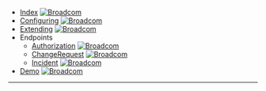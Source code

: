 - [Index](servicedesk-api) [![Broadcom](images/icons/broadcom.png "Broadcom")][1]
- [Configuring](servicedesk-api-configuring) [![Broadcom](images/icons/broadcom.png "Broadcom")][2]
- [Extending](servicedesk-api-extending) [![Broadcom](images/icons/broadcom.png "Broadcom")][3]
- Endpoints
  - [Authorization](servicedesk-api-authorization) [![Broadcom](images/icons/broadcom.png "Broadcom")][4]
  - [ChangeRequest](servicedesk-api-changerequest) [![Broadcom](images/icons/broadcom.png "Broadcom")][5]
  - [Incident](servicedesk-api-incident) [![Broadcom](images/icons/broadcom.png "Broadcom")][6]
- [Demo](servicedesk-api-demo) [![Broadcom](images/icons/broadcom.png "Broadcom")][7]

---

[1]: https://community.broadcom.com/symantecenterprise/viewdocument?DocumentKey=d54b726c-cf91-42f3-a0fe-436a3d559c14&amp;CommunityKey=04ead5e9-3643-4118-b853-afa5a58710c6&amp;tab=librarydocuments
[2]: https://community.broadcom.com/symantecenterprise/viewdocument?DocumentKey=becb0e82-72b6-40da-ad93-e5f3aad8afcd&amp;CommunityKey=04ead5e9-3643-4118-b853-afa5a58710c6&amp;tab=librarydocuments
[3]: https://community.broadcom.com/symantecenterprise/viewdocument?DocumentKey=6d994fd8-1056-49a7-8228-488a03300d41&amp;CommunityKey=04ead5e9-3643-4118-b853-afa5a58710c6&amp;tab=librarydocuments
[4]: https://community.broadcom.com/symantecenterprise/viewdocument?DocumentKey=30d60bd5-f273-41b4-a1ff-67a40becd4dd&amp;CommunityKey=04ead5e9-3643-4118-b853-afa5a58710c6&amp;tab=librarydocuments
[5]: https://community.broadcom.com/symantecenterprise/viewdocument?DocumentKey=9a8c56d0-0069-49df-8f18-a4228bddd4a8&amp;CommunityKey=04ead5e9-3643-4118-b853-afa5a58710c6&amp;tab=librarydocuments
[6]: https://community.broadcom.com/symantecenterprise/viewdocument?DocumentKey=bf651a3b-b5a6-4054-b348-3aa2c4414826&amp;CommunityKey=04ead5e9-3643-4118-b853-afa5a58710c6&amp;tab=librarydocuments
[7]: https://community.broadcom.com/symantecenterprise/viewdocument?DocumentKey=739bf091-178b-4fd7-b214-0b62f4db987c&amp;CommunityKey=04ead5e9-3643-4118-b853-afa5a58710c6&amp;tab=librarydocuments
